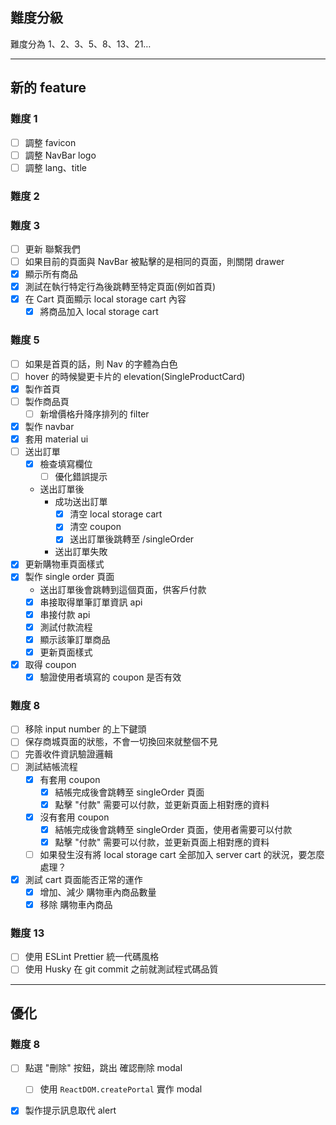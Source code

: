 ## 難度分級
難度分為 1、2、3、5、8、13、21…
<hr />



## 新的 feature
      
### 難度 1
- [ ] 調整 favicon
- [ ] 調整 NavBar logo
- [ ] 調整 lang、title
### 難度 2
### 難度 3
- [ ] 更新 聯繫我們
- [ ] 如果目前的頁面與 NavBar 被點擊的是相同的頁面，則關閉 drawer
- [x] 顯示所有商品
- [x] 測試在執行特定行為後跳轉至特定頁面(例如首頁)
- [x] 在 Cart 頁面顯示 local storage cart 內容
    - [x] 將商品加入 local storage cart
### 難度 5
- [ ] 如果是首頁的話，則 Nav 的字體為白色
- [ ] hover 的時候變更卡片的 elevation(SingleProductCard)
- [x] 製作首頁
- [ ] 製作商品頁
    - [ ] 新增價格升降序排列的 filter
- [x] 製作 navbar
- [x] 套用 material ui
- [ ] 送出訂單
    - [x] 檢查填寫欄位
        - [ ] 優化錯誤提示
    - 送出訂單後
        - 成功送出訂單
            - [x] 清空 local storage cart
            - [x] 清空 coupon
            - [x] 送出訂單後跳轉至 /singleOrder
        - 送出訂單失敗
- [x] 更新購物車頁面樣式
- [x] 製作 single order 頁面
    - 送出訂單後會跳轉到這個頁面，供客戶付款
    - [x] 串接取得單筆訂單資訊 api
    - [x] 串接付款 api
    - [x] 測試付款流程
    - [x] 顯示該筆訂單商品
    - [x] 更新頁面樣式
- [x] 取得 coupon
    - [x] 驗證使用者填寫的 coupon 是否有效
### 難度 8
- [ ] 移除 input number 的上下鍵頭
- [ ] 保存商城頁面的狀態，不會一切換回來就整個不見
- [ ] 完善收件資訊驗證邏輯
- [ ] 測試結帳流程
    - [x] 有套用 coupon
        - [x] 結帳完成後會跳轉至 singleOrder 頁面
        - [x] 點擊 "付款" 需要可以付款，並更新頁面上相對應的資料
    - [x] 沒有套用 coupon
        - [x] 結帳完成後會跳轉至 singleOrder 頁面，使用者需要可以付款
        - [x] 點擊 "付款" 需要可以付款，並更新頁面上相對應的資料
    - [ ] 如果發生沒有將 local storage cart 全部加入 server cart 的狀況，要怎麼處理？
- [x] 測試 cart 頁面能否正常的運作
    - [x] 增加、減少 購物車內商品數量
    - [x] 移除 購物車內商品
### 難度 13
- [ ] 使用 ESLint Prettier 統一代碼風格
- [ ] 使用 Husky 在 git commit 之前就測試程式碼品質
<hr />


## 優化
### 難度 8
- [ ] 點選 "刪除" 按鈕，跳出 確認刪除 modal
    - [ ] 使用 `ReactDOM.createPortal` 實作 modal
- [x] 製作提示訊息取代 alert

      